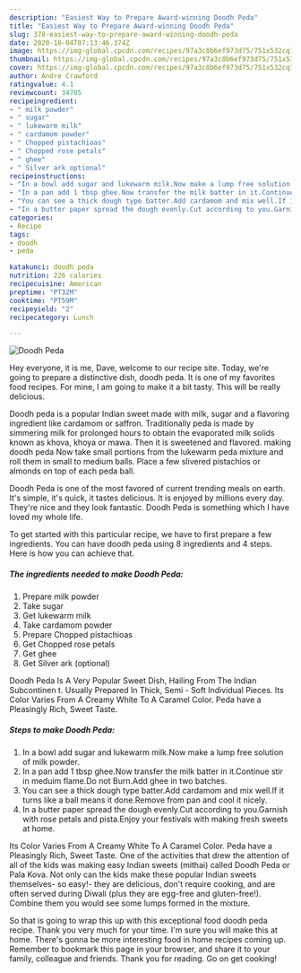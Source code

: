 ```yaml
---
description: "Easiest Way to Prepare Award-winning Doodh Peda"
title: "Easiest Way to Prepare Award-winning Doodh Peda"
slug: 378-easiest-way-to-prepare-award-winning-doodh-peda
date: 2020-10-04T07:13:46.374Z
image: https://img-global.cpcdn.com/recipes/97a3c8b6ef973d75/751x532cq70/doodh-peda-recipe-main-photo.jpg
thumbnail: https://img-global.cpcdn.com/recipes/97a3c8b6ef973d75/751x532cq70/doodh-peda-recipe-main-photo.jpg
cover: https://img-global.cpcdn.com/recipes/97a3c8b6ef973d75/751x532cq70/doodh-peda-recipe-main-photo.jpg
author: Andre Crawford
ratingvalue: 4.1
reviewcount: 34705
recipeingredient:
- " milk powder"
- " sugar"
- " lukewarm milk"
- " cardamom powder"
- " Chopped pistachioas"
- " Chopped rose petals"
- " ghee"
- " Silver ark optional"
recipeinstructions:
- "In a bowl add sugar and lukewarm milk.Now make a lump free solution of milk powder."
- "In a pan add 1 tbsp ghee.Now transfer the milk batter in it.Continue stir in meduim flame.Do not Burn.Add ghee in two batches."
- "You can see a thick dough type batter.Add cardamom and mix well.If it turns like a ball means it done.Remove from pan and cool it nicely."
- "In a butter paper spread the dough evenly.Cut according to you.Garnish with rose petals and pista.Enjoy your festivals with making fresh sweets at home."
categories:
- Recipe
tags:
- doodh
- peda

katakunci: doodh peda 
nutrition: 226 calories
recipecuisine: American
preptime: "PT32M"
cooktime: "PT59M"
recipeyield: "2"
recipecategory: Lunch

---
```



![Doodh Peda](https://img-global.cpcdn.com/recipes/97a3c8b6ef973d75/751x532cq70/doodh-peda-recipe-main-photo.jpg)

Hey everyone, it is me, Dave, welcome to our recipe site. Today, we're going to prepare a distinctive dish, doodh peda. It is one of my favorites food recipes. For mine, I am going to make it a bit tasty. This will be really delicious.

Doodh peda is a popular Indian sweet made with milk, sugar and a flavoring ingredient like cardamom or saffron. Traditionally peda is made by simmering milk for prolonged hours to obtain the evaporated milk solids known as khova, khoya or mawa. Then it is sweetened and flavored. making doodh peda Now take small portions from the lukewarm peda mixture and roll them in small to medium balls. Place a few slivered pistachios or almonds on top of each peda ball.

Doodh Peda is one of the most favored of current trending meals on earth. It's simple, it's quick, it tastes delicious. It is enjoyed by millions every day. They're nice and they look fantastic. Doodh Peda is something which I have loved my whole life.


To get started with this particular recipe, we have to first prepare a few ingredients. You can have doodh peda using 8 ingredients and 4 steps. Here is how you can achieve that.

<!--inarticleads1-->

##### The ingredients needed to make Doodh Peda:

1. Prepare  milk powder
1. Take  sugar
1. Get  lukewarm milk
1. Take  cardamom powder
1. Prepare  Chopped pistachioas
1. Get  Chopped rose petals
1. Get  ghee
1. Get  Silver ark (optional)


Doodh Peda Is A Very Popular Sweet Dish, Hailing From The Indian Subcontinen t. Usually Prepared In Thick, Semi - Soft Individual Pieces. Its Color Varies From A Creamy White To A Caramel Color. Peda have a Pleasingly Rich, Sweet Taste. 

<!--inarticleads2-->

##### Steps to make Doodh Peda:

1. In a bowl add sugar and lukewarm milk.Now make a lump free solution of milk powder.
1. In a pan add 1 tbsp ghee.Now transfer the milk batter in it.Continue stir in meduim flame.Do not Burn.Add ghee in two batches.
1. You can see a thick dough type batter.Add cardamom and mix well.If it turns like a ball means it done.Remove from pan and cool it nicely.
1. In a butter paper spread the dough evenly.Cut according to you.Garnish with rose petals and pista.Enjoy your festivals with making fresh sweets at home.


Its Color Varies From A Creamy White To A Caramel Color. Peda have a Pleasingly Rich, Sweet Taste. One of the activities that drew the attention of all of the kids was making easy Indian sweets (mithai) called Doodh Peda or Pala Kova. Not only can the kids make these popular Indian sweets themselves- so easy!- they are delicious, don&#39;t require cooking, and are often served during Diwali (plus they are egg-free and gluten-free!). Combine them you would see some lumps formed in the mixture. 

So that is going to wrap this up with this exceptional food doodh peda recipe. Thank you very much for your time. I'm sure you will make this at home. There's gonna be more interesting food in home recipes coming up. Remember to bookmark this page in your browser, and share it to your family, colleague and friends. Thank you for reading. Go on get cooking!

